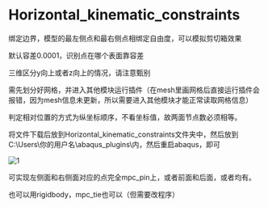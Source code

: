 # Horizontal_kinematic_constraints
绑定边界，模型的最左侧点和最右侧点相绑定自由度，可以模拟剪切箱效果

默认容差0.0001，识别点在哪个表面靠容差

三维区分y向上或者z向上的情况，请注意甄别

需先划分好网格，并进入其他模块运行插件（在mesh里画网格后直接运行插件会报错，因为mesh信息未更新，所以需要进入其他模块才能正常读取网格信息）

判定相对位置的方式为纵坐标顺序，不看坐标值，故两面节点数必须相等。

将文件下载后放到Horizontal_kinematic_constraints文件夹中，然后放到C:\Users\你的用户名\abaqus_plugins\内，然后重启abaqus，即可

![1](https://user-images.githubusercontent.com/130127239/230577284-65c88ca0-8c4b-4d7b-bf9a-c8734be84201.png)

可实现左侧面和右侧面对应的点完全mpc_pin上，或者前面和后面，或者均有。

也可以用rigidbody，mpc_tie也可以（但需要改程序）
